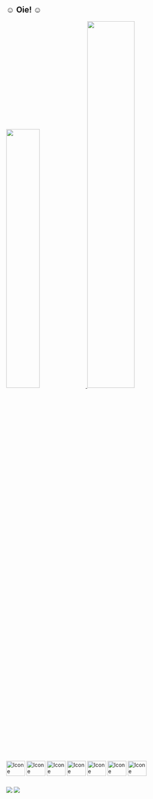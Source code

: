 ## ☺️ Oie! ☺️

<div>
  <a href="https://github.com/JosueNery">
  <img height="42%" src="https://github-readme-stats.vercel.app/api?username=JosueNery&theme=codeSTACKr&show_icons=true&include_all_commits=true"/>
  <img height="50%" src="https://github-readme-stats.vercel.app/api/top-langs/?username=JosueNery&theme=codeSTACKr&layout-compact&langs_count=16"/></a>
</div>
<div style="display: inline_block"><br>
  <img align="center" alt="Icone referente à linguagem Java" height="40" width="50" src="https://cdn.jsdelivr.net/gh/devicons/devicon/icons/java/java-original.svg"/>
  <img align="center" alt="Icone referente à linguagem Python" height="40" width="50" src="https://cdn.jsdelivr.net/gh/devicons/devicon/icons/python/python-original.svg"/>
  <img align="center" alt="Icone referente ao HTML5" height="40" width="50" src="https://cdn.jsdelivr.net/gh/devicons/devicon/icons/html5/html5-original-wordmark.svg"/>
  <img align="center" alt="Icone referente ao CSS3" height="40" width="50" src="https://cdn.jsdelivr.net/gh/devicons/devicon/icons/css3/css3-original-wordmark.svg"/>
  <img align="center" alt="Icone referente ao Nodejs" height="40" width="50" src="https://cdn.jsdelivr.net/gh/devicons/devicon/icons/nodejs/nodejs-original.svg"/>
  <img align="center" alt="Icone referente ao framework angularjs" height="40" width="50" src="https://cdn.jsdelivr.net/gh/devicons/devicon/icons/angularjs/angularjs-plain.svg"/>
  <img align="center" alt="Icone referente ao reactjs" height="40" width="50" src="https://cdn.jsdelivr.net/gh/devicons/devicon/icons/react/react-original-wordmark.svg"/>
</div>

  ##
  
<div>
  <a href="https://linkedin.com/in/josuenery" target="_blank"><img src="https://img.shields.io/badge/LinkedIn-0077B5?style=for-the-badge&logo=linkedin&logoColor=white" target="_blank"/></a>
    <a href="mailto:josuepontes2010@hotmail.com" target="_blank"><img src="https://img.shields.io/badge/Microsoft_Outlook-0078D4?style=for-the-badge&logo=microsoft-outlook&logoColor=white" target="_blank"/></a>
</div>
